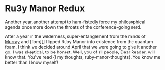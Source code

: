 Ru3y Manor Redux
================

Another year, another attempt to ham-fistedly force my philosophical agenda once more down the throats of the conference-going nerd.

After a year in the wilderness, super-entanglement from the minds of [Murray][] and [Tom][] flipped Ruby Manor into existence from the quantum foam. I think we decided around April that we were going to give it another go. I was skeptical, to be honest. Well, you of all people, Dear Reader, will know that. You've read {l my thoughts, ruby-manor-thoughts}. You know me better than I know myself!

[Murray]:
[Tom]: